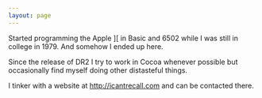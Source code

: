 ```yaml
---
layout: page
---
```




Started programming the Apple ][ in Basic and 6502 while I was still in college in 1979. And somehow I ended up here.

Since the release of DR2 I try to work in Cocoa whenever possible but occasionally find myself doing other distasteful things.

I tinker with a website at http://icantrecall.com and can be contacted there.
